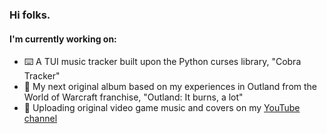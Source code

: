 ### Hi folks.
#### I'm currently working on:
- ⌨️ A TUI music tracker built upon the Python curses library, "Cobra Tracker"
- 🎹 My next original album based on my experiences in Outland from the World of Warcraft franchise, "Outland: It burns, a lot"
- 🎹 Uploading original video game music and covers on my [YouTube channel](https://www.youtube.com/user/JonponsVids10)
